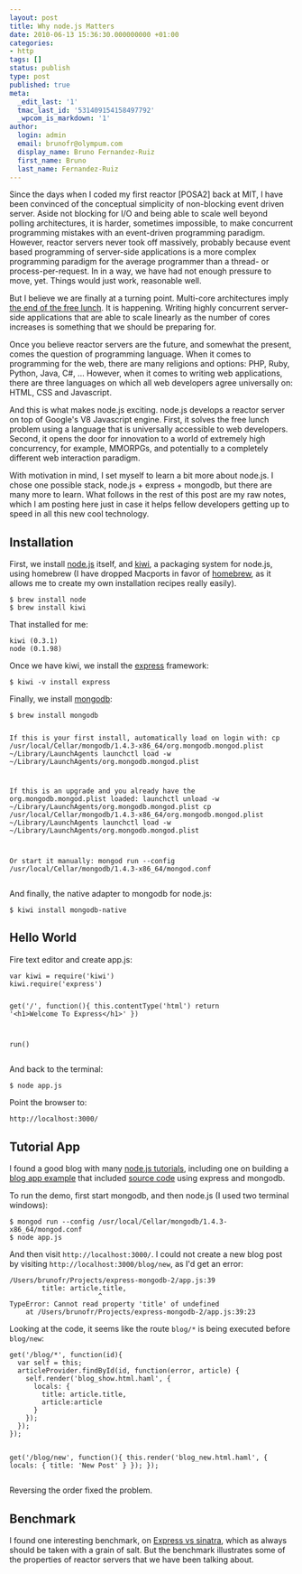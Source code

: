```yaml
---
layout: post
title: Why node.js Matters
date: 2010-06-13 15:36:30.000000000 +01:00
categories:
- http
tags: []
status: publish
type: post
published: true
meta:
  _edit_last: '1'
  tmac_last_id: '531409154158497792'
  _wpcom_is_markdown: '1'
author:
  login: admin
  email: brunofr@olympum.com
  display_name: Bruno Fernandez-Ruiz
  first_name: Bruno
  last_name: Fernandez-Ruiz
---
```


Since the days when I coded my first reactor [POSA2] back at MIT, I have been convinced of the
conceptual simplicity of non-blocking event driven server. Aside not blocking for I/O and being able
to scale well beyond polling architectures, it is harder, sometimes impossible, to make concurrent
programming mistakes with an event-driven programming paradigm. However, reactor servers never took
off massively, probably because event based programming of server-side applications is a more
complex programming paradigm for the average programmer than a thread- or process-per-request. In in
a way, we have had not enough pressure to move, yet. Things would just work, reasonable well.

<p>But I believe we are finally at a turning point. Multi-core architectures imply <a href="http://www.olympum.com/future/composable-and-concurrent/">the end of the free
lunch</a>. It is happening. Writing highly
concurrent server-side applications that are able to scale linearly as the number of cores increases
is something that we should be preparing for.</p>
<p>Once you believe reactor servers are the future, and somewhat the present, comes the question of
programming language. When it comes to programming for the web, there are many religions and
options: PHP, Ruby, Python, Java, C#, ... However, when it comes to writing web applications, there
are three languages on which all web developers agree universally on: HTML, CSS and Javascript.</p>
<p>And this is what makes node.js exciting. node.js develops a reactor server on top of Google's V8
Javascript engine. First, it solves the free lunch problem using a language that is universally
accessible to web developers. Second, it opens the door for innovation to a world of extremely high
concurrency, for example, MMORPGs, and potentially to a completely different web interaction
paradigm.</p>
<p>With motivation in mind, I set myself to learn a bit more about node.js. I chose one possible stack,
node.js + express + mongodb, but there are many more to learn. What follows in the rest of this post
are my raw notes, which I am posting here just in case it helps fellow developers getting up to
speed in all this new cool technology.</p>
<h2>Installation</h2>
<p>First, we install <a href="http://nodejs.org/">node.js</a> itself, and <a href="http://github.com/drnic/kiwi">kiwi</a>, a
packaging system for node.js, using homebrew (I have dropped Macports in favor of
<a href="http://github.com/webs/homebrew">homebrew</a>, as it allows me to create my own installation recipes
really easily).</p>
<pre><code>$ brew install node
$ brew install kiwi
</code></pre>
<p>That installed for me:</p>
<pre><code>kiwi (0.3.1)
node (0.1.98)
</code></pre>
<p>Once we have kiwi, we install the <a href="http://expressjs.com/">express</a> framework:</p>
<pre><code>$ kiwi -v install express
</code></pre>
<p>Finally, we install <a href="http://www.mongodb.org/">mongodb</a>:</p>
<pre><code>$ brew install mongodb

If this is your first install, automatically load on login with:
    cp /usr/local/Cellar/mongodb/1.4.3-x86_64/org.mongodb.mongod.plist ~/Library/LaunchAgents
    launchctl load -w ~/Library/LaunchAgents/org.mongodb.mongod.plist

If this is an upgrade and you already have the org.mongodb.mongod.plist loaded:
    launchctl unload -w ~/Library/LaunchAgents/org.mongodb.mongod.plist
    cp /usr/local/Cellar/mongodb/1.4.3-x86_64/org.mongodb.mongod.plist ~/Library/LaunchAgents
    launchctl load -w ~/Library/LaunchAgents/org.mongodb.mongod.plist

Or start it manually:
    mongod run --config /usr/local/Cellar/mongodb/1.4.3-x86_64/mongod.conf
</code></pre>
<p>And finally, the native adapter to mongodb for node.js:</p>
<pre><code>$ kiwi install mongodb-native
</code></pre>
<h2>Hello World</h2>
<p>Fire text editor and create app.js:</p>
<pre><code>var kiwi = require('kiwi')
kiwi.require('express')

get('/', function(){
  this.contentType('html')
  return '&lt;h1&gt;Welcome To Express&lt;/h1&gt;'
})

run()
</code></pre>
<p>And back to the terminal:</p>
<pre><code>$ node app.js
</code></pre>
<p>Point the browser to:</p>
<pre><code>http://localhost:3000/
</code></pre>
<h2>Tutorial App</h2>
<p>I found a good blog with many <a href="http://howtonode.org/">node.js tutorials</a>, including one on building
a <a href="http://howtonode.org/express-mongodb">blog app example</a> that included <a href="http://github.com/creationix/howtonode.org/blob/master/articles/express-mongodb/express-mongodb-2.zip">source
code</a>
using express and mongodb.</p>
<p>To run the demo, first start mongodb, and then node.js (I used two terminal windows):</p>
<pre><code>$ mongod run --config /usr/local/Cellar/mongodb/1.4.3-x86_64/mongod.conf
$ node app.js
</code></pre>
<p>And then visit <code>http://localhost:3000/</code>. I could not create a new blog post by visiting
<code>http://localhost:3000/blog/new</code>, as I'd get an error:</p>
<pre><code>/Users/brunofr/Projects/express-mongodb-2/app.js:39
        title: article.title,
                      ^
TypeError: Cannot read property 'title' of undefined
    at /Users/brunofr/Projects/express-mongodb-2/app.js:39:23
</code></pre>
<p>Looking at the code, it seems like the route <code>blog/*</code> is being executed before <code>blog/new</code>:</p>
<pre><code>get('/blog/*', function(id){
  var self = this;
  articleProvider.findById(id, function(error, article) {
    self.render('blog_show.html.haml', {
      locals: {
        title: article.title,
        article:article
      }
    });
  });
});

get('/blog/new', function(){
  this.render('blog_new.html.haml', {
    locals: {
      title: 'New Post'
    }
  });
});
</code></pre>
<p>Reversing the order fixed the problem.</p>
<h2>Benchmark</h2>
<p>I found one interesting benchmark, on <a href="http://tjholowaychuk.com/post/543953703/express-vs-sinatra-benchmarks">Express vs
sinatra</a>, which as always
should be taken with a grain of salt. But the benchmark illustrates some of the properties of
reactor servers that we have been talking about.</p>
